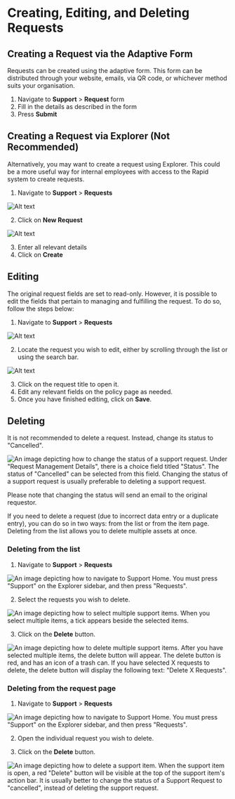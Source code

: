 # Creating, Editing, and Deleting Requests
## Creating a Request via the Adaptive Form
Requests can be created using the adaptive form. This form can be distributed through your website, emails, via QR code, or whichever method suits your organisation.
1.	Navigate to **Support** > **Request** form
2.	Fill in the details as described in the form
3.	Press **Submit**

## Creating a Request via Explorer (Not Recommended)
Alternatively, you may want to create a request using Explorer. This could be a more useful way for internal employees with access to the Rapid system to create requests. 
1.	Navigate to **Support** > **Requests**

![Alt text](Nav.png)

2.	Click on **New Request**

![Alt text](<New Request.png>)

3.	Enter all relevant details
4.	Click on **Create**

## Editing
The original request fields are set to read-only. However, it is possible to edit the fields that pertain to managing and fulfilling the request. To do so, follow the steps below:
1.	Navigate to **Support** > **Requests**

![Alt text](Nav.png)

2.	Locate the request you wish to edit, either by scrolling through the list or using the search bar.

![Alt text](<Find Request.png>)

3.	Click on the request title to open it.
4.	Edit any relevant fields on the policy page as needed.
5.	Once you have finished editing, click on **Save**.

## Deleting
It is not recommended to delete a request. Instead, change its status to "Cancelled".

![An image depicting how to change the status of a support request. Under "Request Management Details", there is a choice field titled "Status". The status of "Cancelled" can be selected from this field. Changing the status of a support request is usually preferable to deleting a support request.](changing_status_support_request.png)

Please note that changing the status will send an email to the original requestor.

If you need to delete a request (due to incorrect data entry or a duplicate entry), you can do so in two ways: from the list or from the item page. Deleting from the list allows you to delete multiple assets at once.

### Deleting from the list
1.	Navigate to **Support** > **Requests**

![An image depicting how to navigate to Support Home. You must press "Support" on the Explorer sidebar, and then press "Requests".](Navigating_to_support.png)

2.	Select the requests you wish to delete.

![An image depicting how to select multiple support items. When you select multiple items, a tick appears beside the selected items.](select_multiple_support_items.png)

3.	Click on the **Delete** button.

![An image depicting how to delete multiple support items. After you have selected multiple items, the delete button will appear. The delete button is red, and has an icon of a trash can. If you have selected X requests to delete, the delete button will display the following text: "Delete X Requests".](delete_multiple_support_items.png)

### Deleting from the request page
1.	Navigate to **Support** > **Requests**

![An image depicting how to navigate to Support Home. You must press "Support" on the Explorer sidebar, and then press "Requests".](Navigating_to_support.png)

2.	Open the individual request you wish to delete.

3.	Click on the **Delete** button.

![An image depicting how to delete a support item. When the support item is open, a red "Delete" button will be visible at the top of the support item's action bar. It is usually better to change the status of a Support Request to "cancelled", instead of deleting the support request.](delete_single_support_request.png)
